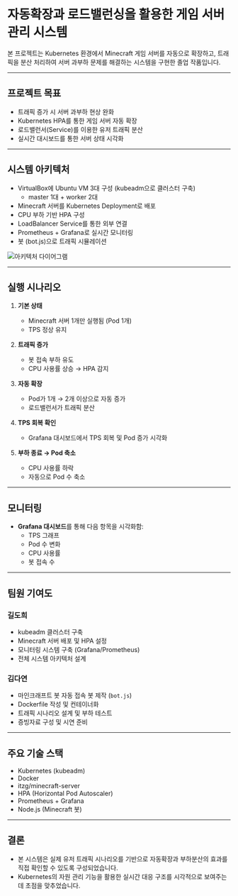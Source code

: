 # 자동확장과 로드밸런싱을 활용한 게임 서버 관리 시스템

본 프로젝트는 Kubernetes 환경에서 Minecraft 게임 서버를 자동으로 확장하고, 트래픽을 분산 처리하여 서버 과부하 문제를 해결하는 시스템을 구현한 졸업 작품입니다.

---

## 프로젝트 목표

- 트래픽 증가 시 서버 과부하 현상 완화
- Kubernetes HPA를 통한 게임 서버 자동 확장
- 로드밸런서(Service)를 이용한 유저 트래픽 분산
- 실시간 대시보드를 통한 서버 상태 시각화

---

## 시스템 아키텍처

- VirtualBox에 Ubuntu VM 3대 구성 (kubeadm으로 클러스터 구축)
  - master 1대 + worker 2대
- Minecraft 서버를 Kubernetes Deployment로 배포
- CPU 부하 기반 HPA 구성
- LoadBalancer Service를 통한 외부 연결
- Prometheus + Grafana로 실시간 모니터링
- 봇 (bot.js)으로 트래픽 시뮬레이션

![아키텍처 다이어그램](./infrastructure/k8s-cluster-structure.png)

---


## 실행 시나리오

1. **기본 상태**  
   - Minecraft 서버 1개만 실행됨 (Pod 1개)  
   - TPS 정상 유지

2. **트래픽 증가**  
   - 봇 접속 부하 유도  
   - CPU 사용률 상승 → HPA 감지

3. **자동 확장**  
   - Pod가 1개 → 2개 이상으로 자동 증가  
   - 로드밸런서가 트래픽 분산

4. **TPS 회복 확인**  
   - Grafana 대시보드에서 TPS 회복 및 Pod 증가 시각화

5. **부하 종료 → Pod 축소**  
   - CPU 사용률 하락  
   - 자동으로 Pod 수 축소

---

## 모니터링

- **Grafana 대시보드**를 통해 다음 항목을 시각화함:
  - TPS 그래프
  - Pod 수 변화
  - CPU 사용률
  - 봇 접속 수

---

## 팀원 기여도

### 길도희
- kubeadm 클러스터 구축
- Minecraft 서버 배포 및 HPA 설정
- 모니터링 시스템 구축 (Grafana/Prometheus)
- 전체 시스템 아키텍처 설계

### 김다연
- 마인크래프트 봇 자동 접속 봇 제작 (`bot.js`)
- Dockerfile 작성 및 컨테이너화
- 트래픽 시나리오 설계 및 부하 테스트
- 증빙자료 구성 및 시연 준비

---

## 주요 기술 스택

- Kubernetes (kubeadm)
- Docker
- itzg/minecraft-server
- HPA (Horizontal Pod Autoscaler)
- Prometheus + Grafana
- Node.js (Minecraft 봇)


---

## 결론

- 본 시스템은 실제 유저 트래픽 시나리오를 기반으로 자동확장과 부하분산의 효과를 직접 확인할 수 있도록 구성되었습니다.
- Kubernetes의 자원 관리 기능을 활용한 실시간 대응 구조를 시각적으로 보여주는 데 초점을 맞추었습니다.



